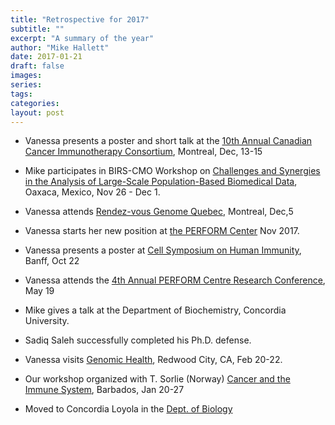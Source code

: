 ```yaml
---
title: "Retrospective for 2017"
subtitle: ""
excerpt: "A summary of the year"
author: "Mike Hallett"
date: 2017-01-21
draft: false
images:
series:
tags:
categories:
layout: post
---
```


- Vanessa presents a poster and short talk at the [10th Annual Canadian Cancer Immunotherapy Consortium](http://www.immunotherapycancer.ca/), Montreal, Dec, 13-15
 	
- Mike participates in BIRS-CMO Workshop on [Challenges and Synergies in the Analysis of Large-Scale Population-Based Biomedical Data](http://www.birs.ca/events/2017/5-day-workshops/17w5134), Oaxaca, Mexico, Nov 26 - Dec 1.
 	
- Vanessa attends [Rendez-vous Genome Quebec](http://gqinnovationcenter.com/events/rendezVous.aspx?l=e&amp;rv=GQRV2017), Montreal, Dec,5
 	
 	
- Vanessa starts her new position at [the PERFORM Center](https://www.concordia.ca/research/perform.html) Nov 2017.
 	
- Vanessa presents a poster at [Cell Symposium on Human Immunity](http://www.cell-symposia.com/human-immunity-2017/), Banff, Oct 22
 	
- Vanessa attends the [4th Annual PERFORM Centre Research Conference](https://performconference.concordia.ca/), May 19
 	
- Mike gives a talk at the Department of Biochemistry, Concordia University.
 	
- Sadiq Saleh successfully completed his Ph.D. defense.
 	
- Vanessa visits [Genomic Health](http://www.genomichealth.com/), Redwood City, CA, Feb 20-22.
 	
- Our workshop organized with T. Sorlie (Norway) [Cancer and the Immune System](/barbados/), Barbados, Jan 20-27
 	
- Moved to Concordia Loyola in the [Dept. of Biology](https://www.concordia.ca/artsci/biology.html) 

